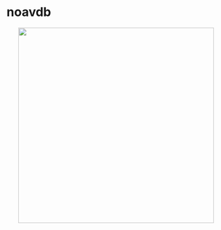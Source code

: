 # noavdb  
 <p align="center">
   <img height="450px" src="https://tsunamiapi.tsunami2360.repl.co/wanted?accesstoken=friend_bP0zoFW5qS1g&avatar=https://avatars.githubusercontent.com/u/99073951?v=4" />
</p>

